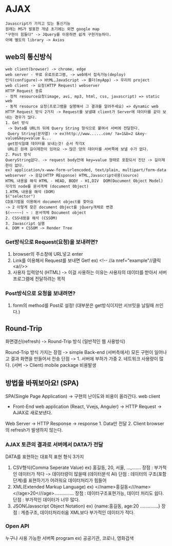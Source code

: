 # AJAX
```
Javascript가 가지고 있는 통신기능
원래는 MS가 발표한 개념 초기에는 외면 google map
"구현이 힘들다" -> JQuery를 이용하면 쉽게 구현가능하다.
아예 별도의 library -> Axios
```
## web의 통신방식
```
web client(browser) -> chrome, edge
web server - 무료 유료프로그램, -> web에서 접속가능(deploy)
인식(configure)-> HtML,JavaScript -> 폴더(myApp) -> 우리의 project
web client -> 요청(HTTP Request) webserver
HTTP Request 종류
- 정적 resource요청(image, avi, mp3, html, css, javascript) => static web
- 동적 resource 요청(프로그램을 실행해서 그 결과를 알려주세요) => dynamic web
HTTP Request 방식 2가지 -> Request를 보낼떄 client가 Server에 데이터를 같이 보내는 경우가 많다. 
1. Get 방식
 -> Data를 URL의 뒤에 Query String 형식으로 붙여서 서버에 전달한다.
 Query String(문자열) -> ex)http://www......com/ ?a=1&b=2 &key-value&key=value &...
 get방식일떄 데이터를 보내는것! 순서 착각X
 URL은 원래 길이제한이 있어요 -> 많은 양의 데이터를 서버쪽에 보낼 수가 없다.
2. Post 방식
QueryString없다. -> request body안에 key=value 형태로 포함되서 진단 -> 길이제한이 없다. 
ex) application/x-www-form-urlencoded, text/plain, multipart/form-data
webserver -> 응답(HTTP REsponse) HTML,Javascript내용(source)
HTML 내용을 해석 HTML - HEAD, BODY - H1,DIV  DOM(Document Object Model)
각각의 node를 문서객체 (document Object)
1.HTML 내용을 해석 (DOM)
$("selector")
CD표기법을 이용해서 document object를 찾아요
-> 2 이렇게 찾은 document Object를 jQuery객체로 변경
$(~~~~~) ~ : 문서객체 Document object
2. CSS내용을 해석 (CSSOM)
3. Javascript 실행
4. DOM + CSSOM -> Render Tree 
```
### Get방식으로 Request(요청)을 보내려면?
1. browser의 주소창에 URL넣고 enter
2. Link를 이용해서 Request를 보내면 Get! ex) <!-- //a nref="example"//클릭<a//>>
3. 사용자 입력양식 (HTML) -> 이걸 사용하는 이유는 사용자의 데이터를 받아서 서버 프로그램에 전달하려는 목적

### Post방식으로 요청을 보내려면?
1. form의 method를 Post로 설정! (대부분은 get방식이지만 서브밋을 날릴때 쓰인다.)

## Round-Trip
화면갱신(refresh) -> Round-Trip 방식 (일반적인 웹 사용방식)

Round-Trip 방식 가지는 장점 -> simple 
Back-end (서버측에서) 모든 구현이 일어나고 결과 화면을 만들어서 전송
단점 -> 1. 서버에 부하가 가중
        2. 네트워크 사용량이 많다. (서버 -> Client)
        mobile package 비용발생

## 방법을 바꿔보아요! (SPA)
SPA(Single Page Application) -> 구현의 난이도와 비용이 올라간다.
web client
- Front-End web application (React, Vvejs, Anguler) -> HTTP Request -> AJAX로 새로보낸다.

Web Server 
-> HTTP Response -> response 1. Data만 전달 2. Client browser의 refresh가 발생하지 않는다.

###  AJAX 토큰의 결과로 서버에서 DATA가 전달
DATA를 표현하는 대표적 표현 형식 3가지
1. CSV형식(Comma Seperate Value)
ex) 홍길동, 20, 서울, ...,.......
장점 : 부가적인 데이터가 적다 -> 데이터량이 많을때 (데이터분석 AI)
단점 : 데이터의 구조(포함단계)를 표현하기가 어려워요 데이터처리가 힘들어
2. XML(Extended Markup Language)
ex) <//name>홍길동<///name><//age>20<///age>...............
장점 : 데이터구조표현가능, 데이터 처리도 쉽다.
단점 : 부가적인 데이터가 너무 많다.
3. JSON(Javascript Object Notation)
ex) {name:홍길동, age:20 ..............}
장점 : 계층구조, 데이터처리쉬움
XML보다 부가적인 데이터가 적다.

### Open API
누구나 사용 가능한 서버쪽 program
ex) 공공기관, 코로나, 영화검색


